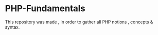 # PHP-Fundamentals
This repository was made , in order to gather all PHP notions , concepts &amp; syntax.
